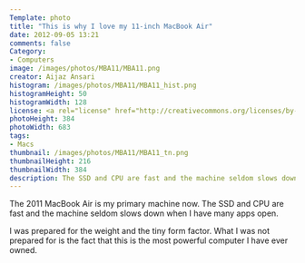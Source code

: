 ```yaml
---
Template: photo
title: "This is why I love my 11-inch MacBook Air"
date: 2012-09-05 13:21
comments: false
Category:
- Computers
image: /images/photos/MBA11/MBA11.png
creator: Aijaz Ansari
histogram: /images/photos/MBA11/MBA11_hist.png
histogramHeight: 50
histogramWidth: 128
license: <a rel="license" href="http://creativecommons.org/licenses/by-nc-nd/3.0/deed.en_US"><img alt="Creative Commons License" style="border-width:0" src="http://i.creativecommons.org/l/by-nc-nd/3.0/88x31.png" /></a>
photoHeight: 384
photoWidth: 683
tags: 
- Macs
thumbnail: /images/photos/MBA11/MBA11_tn.png
thumbnailHeight: 216
thumbnailWidth: 384
description: The SSD and CPU are fast and the machine seldom slows down when I have many apps open.
---
```


The 2011 MacBook Air is my primary machine now.  The SSD and CPU are fast
and the machine seldom slows down when I have many apps open.
<!-- more -->
<!-- ai l /images/photos/MBA11/MBA11@2x.png /images/photos/MBA11/MBA11@2x.png 683 384 That's a lot of apps! -->

I was prepared for the weight and the tiny form factor.  What I was not
prepared for is the fact that this is the most powerful computer I have
ever owned.
